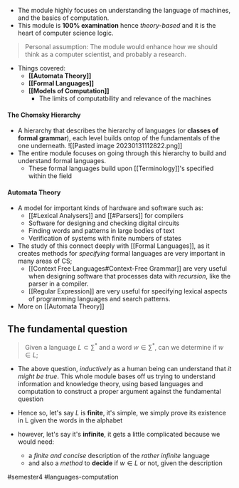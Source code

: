- The module highly focuses on understanding the language of machines, and the basics of computation.
- This module is **100% examination** hence *theory-based* and it is the heart of computer science logic.

> Personal assumption: The module would enhance how we should think as a computer scientist, and probably a research.

- Things covered:
	- **[[Automata Theory]]**
	- **[[Formal Languages]]**
	- **[[Models of Computation]]**
		- The limits of computatbility and relevance of the machines

#### The Chomsky Hierarchy
- A hierarchy that describes the hierarchy of languages (or **classes of formal grammar**), each level builds ontop of the fundamentals of the one underneath.
![[Pasted image 20230131112822.png]]
- The entire module focuses on going through this hierarchy to build and understand formal languages.
	- These formal languages build upon [[Terminology]]'s specified within the field

#### Automata Theory
- A model for important kinds of hardware and software such as:
	- [[#Lexical Analysers]] and [[#Parsers]] for compilers
	- Software for designing and checking digital circuits
	- Finding words and patterns in large bodies of text 
	- Verification of systems with finite numbers of states
- The study of this connect deeply with [[Formal Languages]], as it creates methods for *specifying* formal languages are very important in many areas of CS;
	- [[Context Free Languages#Context-Free Grammar]] are very useful when designing software that processes data with *recursion*, like the parser in a compiler.
	- [[Regular Expression]] are very useful for specifying lexical aspects of programming languages and search patterns.
- More on [[Automata Theory]]

## The fundamental question

> Given a language $L \subset \sum^{*}$ and a word $w \in \sum^{*}$, can we determine if $w \in L$;

- The above question, *inductively* as a human being can understand that *it might be true*. This whole module bases off us trying to understand information and knowledge theory, using based languages and computation to construct a proper argument against the fundamental question

- Hence so, let's say $L$ is **finite**, it's simple, we simply prove its existence in L given the words in the alphabet
- however, let's say it's **infinite**, it gets a little complicated because we would need:
	- a *finite and concise* description of the *rather infinite* language
	- and also a *method* to **decide** if $w \in L$ or not, given the description

#semester4 #languages-computation